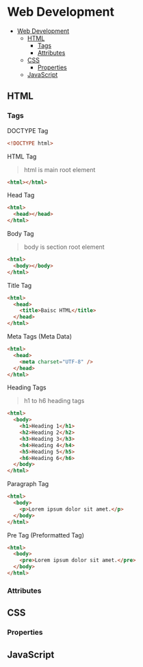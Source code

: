 # Web Development

- [Web Development](#web-development)
  - [HTML](#html)
    - [Tags](#tags)
    - [Attributes](#attributes)
  - [CSS](#css)
    - [Properties](#properties)
  - [JavaScript](#javascript)

## HTML

### Tags

DOCTYPE Tag

```html
<!DOCTYPE html>
```

HTML Tag

> html is main root element

```html
<html></html>
```

Head Tag

```html
<html>
  <head></head>
</html>
```

Body Tag

> body is section root element

```html
<html>
  <body></body>
</html>
```

Title Tag

```html
<html>
  <head>
    <title>Baisc HTML</title>
  </head>
</html>
```

Meta Tags (Meta Data)

```html
<html>
  <head>
    <meta charset="UTF-8" />
  </head>
</html>
```

Heading Tags

> h1 to h6 heading tags

```html
<html>
  <body>
    <h1>Heading 1</h1>
    <h2>Heading 2</h2>
    <h3>Heading 3</h3>
    <h4>Heading 4</h4>
    <h5>Heading 5</h5>
    <h6>Heading 6</h6>
  </body>
</html>
```

Paragraph Tag

```html
<html>
  <body>
    <p>Lorem ipsum dolor sit amet.</p>
  </body>
</html>
```

Pre Tag (Preformatted Tag)

```html
<html>
  <body>
    <pre>Lorem ipsum dolor sit amet.</pre>
  </body>
</html>
```

### Attributes

## CSS

### Properties

## JavaScript
